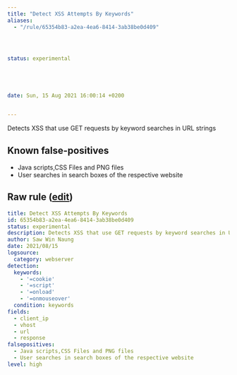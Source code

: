 ```yaml
---
title: "Detect XSS Attempts By Keywords"
aliases:
  - "/rule/65354b83-a2ea-4ea6-8414-3ab38be0d409"




status: experimental





date: Sun, 15 Aug 2021 16:00:14 +0200


---
```


Detects XSS that use GET requests by keyword searches in URL strings

<!--more-->


## Known false-positives

* Java scripts,CSS Files and PNG files
* User searches in search boxes of the respective website




## Raw rule ([edit](https://github.com/SigmaHQ/sigma/edit/master/rules/web/xss_keywords.yml))
```yaml
title: Detect XSS Attempts By Keywords
id: 65354b83-a2ea-4ea6-8414-3ab38be0d409
status: experimental
description: Detects XSS that use GET requests by keyword searches in URL strings
author: Saw Win Naung
date: 2021/08/15
logsource:
  category: webserver
detection:
  keywords:
    - '=cookie'
    - '=script'
    - '=onload'
    - '=onmouseover'
  condition: keywords
fields:
  - client_ip
  - vhost
  - url
  - response
falsepositives:
  - Java scripts,CSS Files and PNG files
  - User searches in search boxes of the respective website
level: high

```
